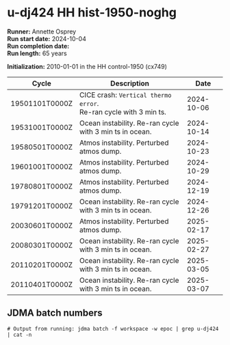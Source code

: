 # u-dj424 HH hist-1950-noghg

**Runner:** Annette Osprey  
**Run start date:** 2024-10-04   
**Run completion date:**   
**Run length:** 65 years   

**Initialization:** 2010-01-01 in the HH control-1950 (cx749)  

| Cycle | Description | Date |
| --- | --- | --- |
| 19501101T0000Z | CICE crash: `Vertical thermo error`.<br>Re-ran cycle with 3 min ts. | 2024-10-06 | 
| 19531001T0000Z | Ocean instability. Re-ran cycle with 3 min ts in ocean. | 2024-10-14 |
| 19580501T0000Z | Atmos instability. Perturbed atmos dump. | 2024-10-23 |
| 19601001T0000Z | Atmos instability. Perturbed atmos dump. | 2024-10-29 |
| 19780801T0000Z | Atmos instability. Perturbed atmos dump. | 2024-12-19 |
| 19791201T0000Z | Ocean instability. Re-ran cycle with 3 min ts in ocean. | 2024-12-26 |
| 20030601T0000Z | Atmos instability. Perturbed atmos dump. | 2025-02-17 | 
| 20080301T0000Z | Ocean instability. Re-ran cycle with 3 min ts in ocean. | 2025-02-27 |
| 20110201T0000Z | Ocean instability. Re-ran cycle with 3 min ts in ocean. | 2025-03-05 |
| 20110401T0000Z | Ocean instability. Re-ran cycle with 3 min ts in ocean. | 2025-03-07 |

## JDMA batch numbers
```
# Output from running: jdma batch -f workspace -w epoc | grep u-dj424 | cat -n

```
